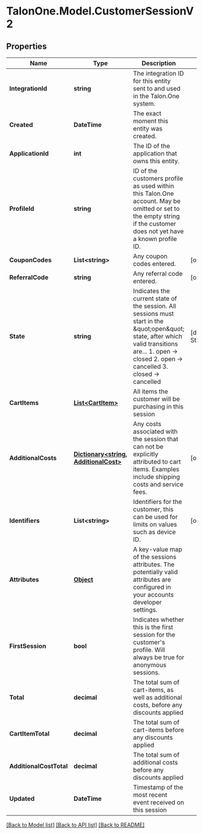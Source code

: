 # TalonOne.Model.CustomerSessionV2
## Properties

Name | Type | Description | Notes
------------ | ------------- | ------------- | -------------
**IntegrationId** | **string** | The integration ID for this entity sent to and used in the Talon.One system. | 
**Created** | **DateTime** | The exact moment this entity was created. | 
**ApplicationId** | **int** | The ID of the application that owns this entity. | 
**ProfileId** | **string** | ID of the customers profile as used within this Talon.One account. May be omitted or set to the empty string if the customer does not yet have a known profile ID. | 
**CouponCodes** | **List&lt;string&gt;** | Any coupon codes entered. | [optional] 
**ReferralCode** | **string** | Any referral code entered. | [optional] 
**State** | **string** | Indicates the current state of the session. All sessions must start in the \&quot;open\&quot; state, after which valid transitions are...  1. open -&gt; closed 2. open -&gt; cancelled 3. closed -&gt; cancelled  | [default to StateEnum.Open]
**CartItems** | [**List&lt;CartItem&gt;**](CartItem.md) | All items the customer will be purchasing in this session | 
**AdditionalCosts** | [**Dictionary&lt;string, AdditionalCost&gt;**](AdditionalCost.md) | Any costs associated with the session that can not be explicitly attributed to cart items. Examples include shipping costs and service fees. | [optional] 
**Identifiers** | **List&lt;string&gt;** | Identifiers for the customer, this can be used for limits on values such as device ID. | [optional] 
**Attributes** | [**Object**](.md) | A key-value map of the sessions attributes. The potentially valid attributes are configured in your accounts developer settings.  | 
**FirstSession** | **bool** | Indicates whether this is the first session for the customer&#39;s profile. Will always be true for anonymous sessions. | 
**Total** | **decimal** | The total sum of cart-items, as well as additional costs, before any discounts applied | 
**CartItemTotal** | **decimal** | The total sum of cart-items before any discounts applied | 
**AdditionalCostTotal** | **decimal** | The total sum of additional costs before any discounts applied | 
**Updated** | **DateTime** | Timestamp of the most recent event received on this session | 

[[Back to Model list]](../README.md#documentation-for-models) [[Back to API list]](../README.md#documentation-for-api-endpoints) [[Back to README]](../README.md)


